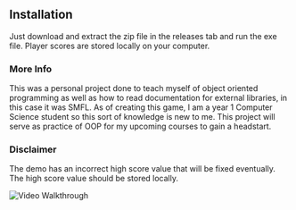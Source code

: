 ## Installation

Just download and extract the zip file in the releases tab and run the exe file. Player scores are stored locally on your computer.

### More Info

This was a personal project done to teach myself of object oriented programming as well as how to read documentation for external libraries, 
in this case it was SMFL. As of creating this game, I am a year 1 Computer Science student so this sort of knowledge is new to me. This
project will serve as practice of OOP for my upcoming courses to gain a headstart.


### Disclaimer
The demo has an incorrect high score value that will be fixed eventually.
The high score value should be stored locally.

<img src='https://imgur.com/gLeRpp6.gif' title='Video Walkthrough' width='' alt='Video Walkthrough' />
